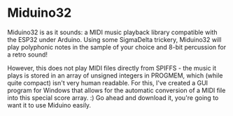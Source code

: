 # Miduino32

Miduino32 is as it sounds: a MIDI music playback library compatible with the ESP32 under Arduino. Using some SigmaDelta trickery, Miduino32 will play polyphonic notes in the sample of your choice and 8-bit percussion for a retro sound!

However, this does not play MIDI files directly from SPIFFS - the music it plays is stored in an array of unsigned integers in PROGMEM, which (while quite compact) isn't very human readable. For this, I've created a GUI program for Windows that allows for the automatic conversion of a MIDI file into this special score array. :) Go ahead and download it, you're going to want it to use Miduino easily.
